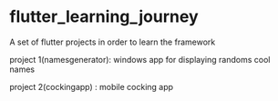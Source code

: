 # flutter_learning_journey
A set of flutter projects in order to learn the framework

project 1(namesgenerator): windows app for displaying randoms cool names

project 2(cockingapp) : mobile cocking app 
